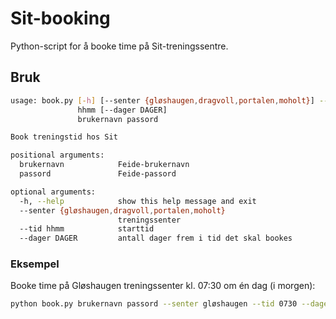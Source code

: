 # Sit-booking

Python-script for å booke time på Sit-treningssentre.

## Bruk

```sh
usage: book.py [-h] [--senter {gløshaugen,dragvoll,portalen,moholt}] --tid
               hhmm [--dager DAGER]
               brukernavn passord

Book treningstid hos Sit

positional arguments:
  brukernavn            Feide-brukernavn
  passord               Feide-passord

optional arguments:
  -h, --help            show this help message and exit
  --senter {gløshaugen,dragvoll,portalen,moholt}
                        treningssenter
  --tid hhmm            starttid
  --dager DAGER         antall dager frem i tid det skal bookes
```

### Eksempel

Booke time på Gløshaugen treningssenter kl. 07:30 om én dag (i morgen):
```sh
python book.py brukernavn passord --senter gløshaugen --tid 0730 --dager 1
```